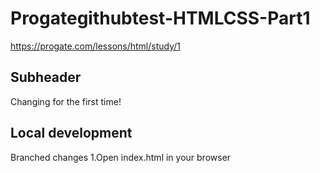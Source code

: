 # Progategithubtest-HTMLCSS-Part1
https://progate.com/lessons/html/study/1

## Subheader

Changing for the first time!

## Local development

Branched changes
1.Open index.html in your browser